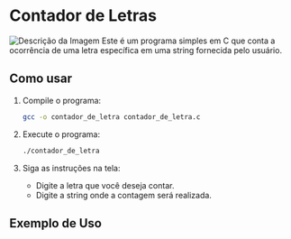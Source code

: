 # Contador de Letras

![Descrição da Imagem](https://i.giphy.com/media/v1.Y2lkPTc5MGI3NjExdnl3ZXRoN3BnN2kyem00YTE1dXd1cTd3ZTBlbXRkNWN5ZjZtcjIyeCZlcD12MV9pbnRlcm5hbF9naWZfYnlfaWQmY3Q9Zw/xT5LMINTLCSOGdIyEo/giphy.gif)
Este é um programa simples em C que conta a ocorrência de uma letra específica em uma string fornecida pelo usuário.

## Como usar

1. Compile o programa:
    ```sh
    gcc -o contador_de_letra contador_de_letra.c
    ```

2. Execute o programa:
    ```sh
    ./contador_de_letra
    ```

3. Siga as instruções na tela:
    - Digite a letra que você deseja contar.
    - Digite a string onde a contagem será realizada.

## Exemplo de Uso
